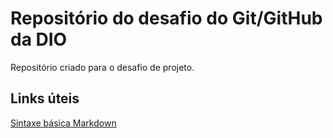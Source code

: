 # Repositório do desafio do Git/GitHub da DIO
Repositório criado para o desafio de projeto.

## Links úteis
[Sintaxe básica Markdown](https://www.markdownguide.org/basic-syntax/)
